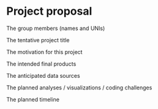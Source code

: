 Project proposal
================

The group members (names and UNIs)

The tentative project title

The motivation for this project

The intended final products

The anticipated data sources

The planned analyses / visualizations / coding challenges

The planned timeline
